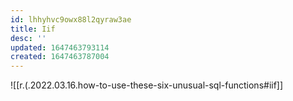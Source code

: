 ```yaml
---
id: lhhyhvc9owx88l2qyraw3ae
title: Iif
desc: ''
updated: 1647463793114
created: 1647463787004
---
```


![[r.(.2022.03.16.how-to-use-these-six-unusual-sql-functions#iif]]
